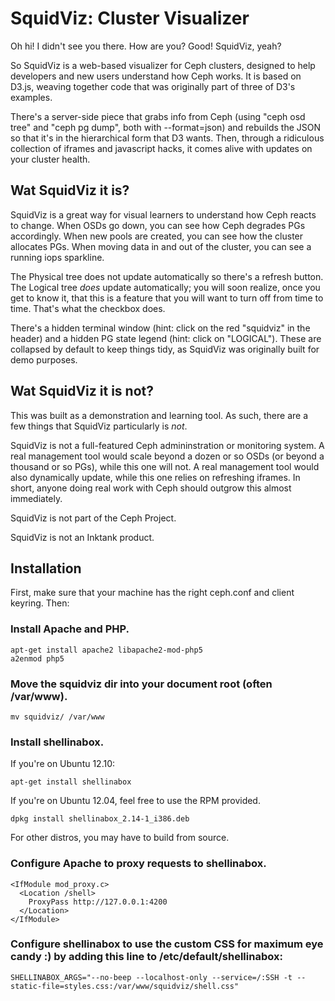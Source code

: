 # SquidViz: Cluster Visualizer

Oh hi!  I didn't see you there.  How are you?  Good!  SquidViz, yeah?

So SquidViz is a web-based visualizer for Ceph clusters, designed to help developers and new users understand how Ceph works.  It is based on D3.js, weaving together code that was originally part of three of D3's examples.

There's a server-side piece that grabs info from Ceph (using "ceph osd tree" and "ceph pg dump", both with --format=json) and rebuilds the JSON so that it's in the hierarchical form that D3 wants.  Then, through a ridiculous collection of iframes and javascript hacks, it comes alive with updates on your cluster health.

## Wat SquidViz it is?

SquidViz is a great way for visual learners to understand how Ceph reacts to change.  When OSDs go down, you can see how Ceph degrades PGs accordingly.  When new pools are created, you can see how the cluster allocates PGs.  When moving data in and out of the cluster, you can see a running iops sparkline.

The Physical tree does not update automatically so there's a refresh button.  The Logical tree *does* update automatically; you will soon realize, once you get to know it, that this is a feature that you will want to turn off from time to time.  That's what the checkbox does.

There's a hidden terminal window (hint: click on the red "squidviz" in the header) and a hidden PG state legend (hint: click on "LOGICAL").  These are collapsed by default to keep things tidy, as SquidViz was originally built for demo purposes.

## Wat SquidViz it is not?

This was built as a demonstration and learning tool.  As such, there are a few things that SquidViz particularly is *not*.

SquidViz is not a full-featured Ceph admininstration or monitoring system.  A real management tool would scale beyond a dozen or so OSDs (or beyond a thousand or so PGs), while this one will not.  A real management tool would also dynamically update, while this one relies on refreshing iframes.  In short, anyone doing real work with Ceph should outgrow this almost immediately.

SquidViz is not part of the Ceph Project.

SquidViz is not an Inktank product.

## Installation

First, make sure that your machine has the right ceph.conf and client keyring. Then:

### Install Apache and PHP.

	apt-get install apache2 libapache2-mod-php5
	a2enmod php5

### Move the squidviz dir into your document root (often /var/www).

	mv squidviz/ /var/www

### Install shellinabox.

If you're on Ubuntu 12.10:

	apt-get install shellinabox

If you're on Ubuntu 12.04, feel free to use the RPM provided.

	dpkg install shellinabox_2.14-1_i386.deb

For other distros, you may have to build from source.

### Configure Apache to proxy requests to shellinabox.

	<IfModule mod_proxy.c>
	  <Location /shell>
	    ProxyPass http://127.0.0.1:4200
	  </Location>
	</IfModule>

### Configure shellinabox to use the custom CSS for maximum eye candy :) by adding this line to /etc/default/shellinabox:

	SHELLINABOX_ARGS="--no-beep --localhost-only --service=/:SSH -t --static-file=styles.css:/var/www/squidviz/shell.css"

